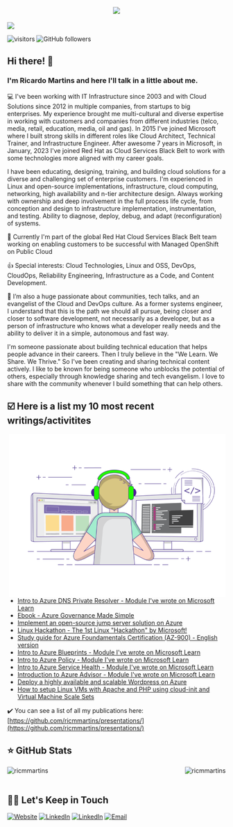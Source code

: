 <!--- [![banner.jpg](https://i.postimg.cc/1XX0wxws/banner.jpg)](https://postimg.cc/PvG8nRSR) -->

<p align="center">
  <img src="http://i.postimg.cc/8P2qc5kP/Banner.png" />
</p>

<p><img align="center" src="https://i.postimg.cc/8P2qc5kP/Banner.png"></p>

![visitors](https://visitor-badge.glitch.me/badge?page_id=ricmmartins.visitor-badge)
![GitHub followers](https://img.shields.io/github/followers/ricmmartins?style=social)

<h2>Hi there! 👋</h2>

<h3>I'm Ricardo Martins and here I'll talk in a little about me.</h3>

💻 I've been working with IT Infrastructure since 2003 and with Cloud Solutions since 2012 in multiple companies, from startups to big enterprises. My experience brought me multi-cultural and diverse expertise in working with customers and companies from different industries (telco, media, retail, education, media, oil and gas). In 2015 I've joined Microsoft where I built strong skills in different roles like Cloud Architect, Technical Trainer, and Infrastructure Engineer. After awesome 7 years in Microsoft, in January, 2023 I've joined Red Hat as Cloud Services Black Belt to work with some technologies more aligned with my career goals.

I have been educating, designing, training, and building cloud solutions for a diverse and challenging set of enterprise customers. I'm experienced in Linux and open-source implementations, infrastructure, cloud computing, networking, high availability and n-tier architecture design. Always working with ownership and deep involvement in the full process life cycle, from conception and design to infrastructure implementation, instrumentation, and testing. Ability to diagnose, deploy, debug, and adapt (reconfiguration) of systems.

💼 Currently I'm part of the global Red Hat Cloud Services Black Belt team working on enabling customers to be successful with Managed OpenShift on Public Cloud

👍 Special interests: Cloud Technologies, Linux and OSS, DevOps, CloudOps, Reliability Engineering, Infrastructure as a Code, and Content Development.

💬 I’m also a huge passionate about communities, tech talks, and an evangelist of the Cloud and DevOps culture. As a former systems engineer, I understand that this is the path we should all pursue, being closer and closer to software development, not necessarily as a developer, but as a person of infrastructure who knows what a developer really needs and the ability to deliver it in a simple, autonomous and fast way.

I'm someone passionate about building technical education that helps people advance in their careers. Then I truly believe in the "We Learn. We Share. We Thrive." So I've been creating and sharing technical content actively. I like to be known for being someone who unblocks the potential of others, especially through knowledge sharing and tech evangelism. I love to share with the community whenever I build something that can help others.

<h2>☑️ Here is a list my 10 most recent writings/activitites</h2>
<img align="right" alt="GIF" src="gif3.gif" width="500"/>

* [Intro to Azure DNS Private Resolver - Module I've wrote on Microsoft Learn](https://docs.microsoft.com/en-us/learn/modules/intro-to-azure-dns-private-resolver/)
* [Ebook - Azure Governance Made Simple](https://book.azgovernance.com)
* [Implement an open-source jump server solution on Azure](https://docs.microsoft.com/en-us/azure/architecture/example-scenario/infrastructure/apache-guacamole)
* [Linux Hackathon - The 1st Linux "Hackathon" by Microsoft!](https://aka.ms/linuxhackathon)
* [Study guide for Azure Foundamentals Certification (AZ-900) - English version](https://github.com/ricmmartins/study-guide-az900)
* [Intro to Azure Blueprints - Module I've wrote on Microsoft Learn](https://docs.microsoft.com/en-us/learn/modules/intro-to-azure-blueprints/)
* [Intro to Azure Policy - Module I've wrote on Microsoft Learn](https://docs.microsoft.com/en-us/learn/modules/intro-to-azure-policy/)
* [Intro to Azure Service Health - Module I've wrote on Microsoft Learn](https://docs.microsoft.com/en-us/learn/modules/intro-to-azure-service-health/)
* [Introduction to Azure Advisor - Module I've wrote on Microsoft Learn](https://docs.microsoft.com/en-us/learn/modules/intro-to-azure-advisor/)
* [Deploy a highly available and scalable Wordpress on Azure](https://github.com/ricmmartins/highly-available-scalable-wordpress-azure/)
* [How to setup Linux VMs with Apache and PHP using cloud-init and Virtual Machine Scale Sets](https://github.com/ricmmartins/linuxvm-cloud-init-vmss)


✔️ You can see a list of all my publications here: [https://github.com/ricmmartins/presentations/](https://github.com/ricmmartins/presentations/)

<h2>⭐ GitHub Stats</h2>

<p><img align="left" src="https://github-readme-stats.vercel.app/api?username=ricmmartins&show_icons=true" alt="ricmmartins"/></p>

<p><img align="right" src="https://github-readme-streak-stats.herokuapp.com/?user=ricmmartins&" alt="ricmmartins" /></p>
<br>
<br>
<h2> 🤝🏻 Let's Keep in Touch </h2>

<p align="left">
<a href="https://rmartins.cloud/"><img alt="Website" src="https://img.shields.io/badge/Website-rmartins.cloud-blue?style=flat-square&logo=google-chrome"></a>
<a href="https://www.linkedin.com/in/ricmmartins/"><img alt="LinkedIn" src="https://img.shields.io/badge/LinkedIn-Ricardo%20Martins-blue?style=flat-square&logo=linkedin"></a>
<a href="https://www.twitter.com/ricmmartins/"><img alt="LinkedIn" src="https://img.shields.io/badge/Twitter-Ricardo%20Martins-blue?style=flat-square&logo=twitter"></a>
<a href="mailto:rmmartins@outlook.com"><img alt="Email" src="https://img.shields.io/badge/Email-rmmartins@outlook.com-blue?style=flat-square&logo=gmail"></a>
</p>


<!-- ### Hi there 👋-->

<!--
**ricmmartins/ricmmartins** is a ✨ _special_ ✨ repository because its `README.md` (this file) appears on your GitHub profile.

Here are some ideas to get you started:

- 🔭 I’m currently working on ...
- 🌱 I’m currently learning ...
- 👯 I’m looking to collaborate on ...
- 🤔 I’m looking for help with ...
- 💬 Ask me about ...
- 📫 How to reach me: ...
- 😄 Pronouns: ...
- ⚡ Fun fact: ...
-->


